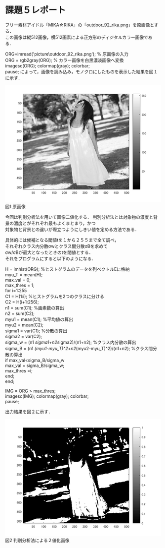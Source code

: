 # 課題５レポート

フリー素材アイドル「MIKA☆RIKA」の「outdoor_92_rika.png」を原画像とする．  
この画像は縦512画像，横512画素による正方形のディジタルカラー画像である．  

ORG=imread('picture\outdoor_92_rika.png'); % 原画像の入力  
ORG = rgb2gray(ORG); % カラー画像を白黒濃淡画像へ変換  
imagesc(ORG); colormap(gray); colorbar;  
pause; 
によって，画像を読み込み，モノクロにしたものを表示した結果を図１に示す．

![原画像](https://github.com/KenTamari/lecture_image_processing/blob/master/picture/kadai5/img1.png?raw=true)  
図1 原画像


今回は判別分析法を用いて画像二値化する．
判別分析法とは対象物の濃度と背景の濃度とがそれぞれ最もよくまとまり，かつ  
対象物と背景との違いが際立つようにしきい値を定める方法である．  

具体的には候補となる閾値tを１から２５５まで全て調べ，  
それぞれクラス内分散σwとクラス間分散σBを求めて  
σw/σBが最大となったときのtを閾値とする．  
それをプログラムにすると以下のようになる．


H = imhist(ORG); %ヒストグラムのデータを列ベクトルEに格納  
myu_T = mean(H);  
max_val = 0;  
max_thres = 1;  
for i=1:255  
C1 = H(1:i); %ヒストグラムを2つのクラスに分ける  
C2 = H(i+1:256);  
n1 = sum(C1); %画素数の算出  
n2 = sum(C2);  
myu1 = mean(C1); %平均値の算出  
myu2 = mean(C2);  
sigma1 = var(C1); %分散の算出  
sigma2 = var(C2);  
sigma_w = (n1 *sigma1+n2*sigma2)/(n1+n2); %クラス内分散の算出  
sigma_B = (n1 *(myu1-myu_T)^2+n2*(myu2-myu_T)^2)/(n1+n2); %クラス間分散の算出  
if max_val<sigma_B/sigma_w  
max_val = sigma_B/sigma_w;  
max_thres =i;  
end;  
end;  

IMG = ORG > max_thres;  
imagesc(IMG); colormap(gray); colorbar;  
pause;  


出力結果を図２に示す．

![原画像](https://github.com/KenTamari/lecture_image_processing/blob/master/picture/kadai5/img2.png?raw=true)  
図2 判別分析法による２値化画像

